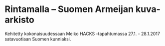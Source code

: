 # Rintamalla – Suomen Armeijan kuva-arkisto

Kehitetty kokonaisuudessaan Meiko HACKS -tapahtumassa 27.1. - 28.1.2017 satavuotiaan Suomen kunniaksi.
